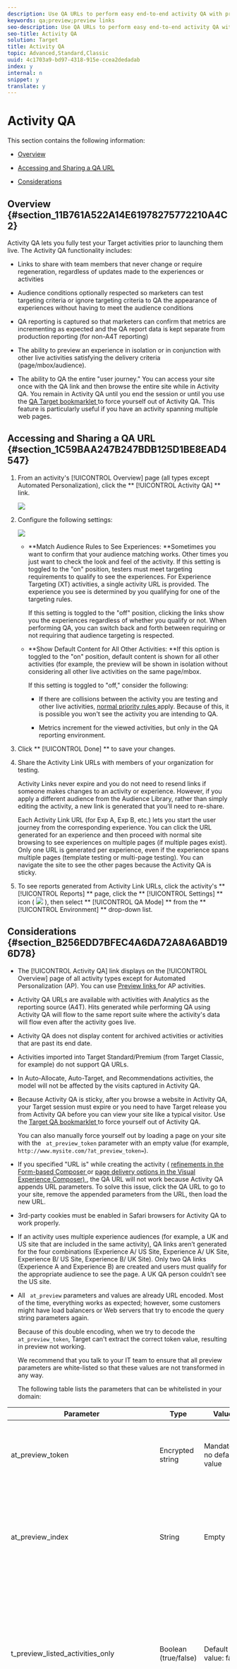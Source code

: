 ```yaml
---
description: Use QA URLs to perform easy end-to-end activity QA with preview links that never change, optional audience targeting, and QA reporting that stays segmented from live activity data.
keywords: qa;preview;preview links
seo-description: Use QA URLs to perform easy end-to-end activity QA with preview links that never change, optional audience targeting, and QA reporting that stays segmented from live activity data.
seo-title: Activity QA
solution: Target
title: Activity QA
topic: Advanced,Standard,Classic
uuid: 4c1703a9-bd97-4318-915e-ccea2dedadab
index: y
internal: n
snippet: y
translate: y
---
```


# Activity QA


<a id="section_CF715867CAC34DE397D8712C99AC86D8"></a>

This section contains the following information: 


* [ Overview ](c_activity-qa.md#section_11B761A522A14E61978275772210A4C2) 

* [ Accessing and Sharing a QA URL ](c_activity-qa.md#section_1C59BAA247B247BDB125D1BE8EAD4547) 

* [ Considerations ](c_activity-qa.md#section_B256EDD7BFEC4A6DA72A8A6ABD196D78) 



## Overview {#section_11B761A522A14E61978275772210A4C2}

Activity QA lets you fully test your Target activities prior to launching them live. The Activity QA functionality includes: 


* Links to share with team members that never change or require regeneration, regardless of updates made to the experiences or activities 

* Audience conditions optionally respected so marketers can test targeting criteria or ignore targeting criteria to QA the appearance of experiences without having to meet the audience conditions 

* QA reporting is captured so that marketers can confirm that metrics are incrementing as expected and the QA report data is kept separate from production reporting (for non-A4T reporting) 

* The ability to preview an experience in isolation or in conjunction with other live activities satisfying the delivery criteria (page/mbox/audience). 

* The ability to QA the entire "user journey." You can access your site once with the QA link and then browse the entire site while in Activity QA. You remain in Activity QA until you end the session or until you use the [ QA Target bookmarklet ](c_activity-qa-bookmark.md#concept_A8A3551A4B5342079AFEED5ECF93E879) to force yourself out of Activity QA. This feature is particularly useful if you have an activity spanning multiple web pages. 



## Accessing and Sharing a QA URL {#section_1C59BAA247B247BDB125D1BE8EAD4547}


1. From an activity's [!UICONTROL  Overview] page (all types except Automated Personalization), click the ** [!UICONTROL  Activity QA] ** link. 

   ![](../assets/qa_link.png) 

1. Configure the following settings: 

   ![](../assets/qa_link_config.png) 


    * **Match Audience Rules to See Experiences: **Sometimes you want to confirm that your audience matching works. Other times you just want to check the look and feel of the activity. If this setting is toggled to the "on" position, testers must meet targeting requirements to qualify to see the experiences. For Experience Targeting (XT) activities, a single activity URL is provided. The experience you see is determined by you qualifying for one of the targeting rules. 

      If this setting is toggled to the "off" position, clicking the links show you the experiences regardless of whether you qualify or not. When performing QA, you can switch back and forth between requiring or not requiring that audience targeting is respected. 

    * **Show Default Content for All Other Activities: **If this option is toggled to the "on" position, default content is shown for all other activities (for example, the preview will be shown in isolation without considering all other live activities on the same page/mbox. 

      If this setting is toggled to "off," consider the following: 

    
        * If there are collisions between the activity you are testing and other live activities, [ normal priority rules ](c_priority.md#concept_1780C11FEA57440499F0047DD6900E0F) apply. Because of this, it is possible you won't see the activity you are intending to QA. 

        * Metrics increment for the viewed activities, but only in the QA reporting environment. 





1. Click ** [!UICONTROL  Done] ** to save your changes. 

1. Share the Activity Link URLs with members of your organization for testing. 

   Activity Links never expire and you do not need to resend links if someone makes changes to an activity or experience. However, if you apply a different audience from the Audience Library, rather than simply editing the activity, a new link is generated that you'll need to re-share. 

   Each Activity Link URL (for Exp A, Exp B, etc.) lets you start the user journey from the corresponding experience. You can click the URL generated for an experience and then proceed with normal site browsing to see experiences on multiple pages (if multiple pages exist). Only one URL is generated per experience, even if the experience spans multiple pages (template testing or multi-page testing). You can navigate the site to see the other pages because the Activity QA is sticky. 

1. To see reports generated from Activity Link URLs, click the activity's ** [!UICONTROL  Reports] ** page, click the ** [!UICONTROL  Settings] ** icon (  ![](../assets/icon_gear.png) ), then select ** [!UICONTROL  QA Mode] ** from the ** [!UICONTROL  Environment] ** drop-down list. 



## Considerations {#section_B256EDD7BFEC4A6DA72A8A6ABD196D78}


* The [!UICONTROL  Activity QA] link displays on the [!UICONTROL  Overview] page of all activity types except for Automated Personalization (AP). You can use [ Preview links ](t_experience_preview.md#task_586C6655A6FD4AF08F5678FC3F481EFC) for AP activities. 

* Activity QA URLs are available with activities with Analytics as the reporting source (A4T). Hits generated while performing QA using Activity QA will flow to the same report suite where the activity's data will flow even after the activity goes live. 

* Activity QA does not display content for archived activities or activities that are past its end date. 

* Activities imported into Target Standard/Premium (from Target Classic, for example) do not support QA URLs. 

* In Auto-Allocate, Auto-Target, and Recommendations activities, the model will not be affected by the visits captured in Activity QA. 

* Because Activity QA is sticky, after you browse a website in Activity QA, your Target session must expire or you need to have Target release you from Activity QA before you can view your site like a typical visitor. Use the [ Target QA bookmarklet ](c_activity-qa-bookmark.md#concept_A8A3551A4B5342079AFEED5ECF93E879) to force yourself out of Activity QA. 

  You can also manually force yourself out by loading a page on your site with the ` at_preview_token` parameter with an empty value (for example, ` http://www.mysite.com/?at_preview_token=`). 

* If you specified "URL is" while creating the activity ( [ refinements in the Form-based Composer ](t_form_experience_composer.md#task_FAC842A6535045B68B4C1AD3E657E56E) or [ page delivery options in the Visual Experience Composer) ](r_viztarget_options.md#reference_3BD1BEEAFA584A749ED2D08F14732E81), the QA URL will not work because Activity QA appends URL parameters. To solve this issue, click the QA URL to go to your site, remove the appended parameters from the URL, then load the new URL. 

* 3rd-party cookies must be enabled in Safari browsers for Activity QA to work properly. 

* If an activity uses multiple experience audiences (for example, a UK and US site that are included in the same activity), QA links aren’t generated for the four combinations (Experience A/ US Site, Experience A/ UK Site, Experience B/ US Site, Experience B/ UK Site). Only two QA links (Experience A and Experience B) are created and users must qualify for the appropriate audience to see the page. A UK QA person couldn’t see the US site. 

* All ` at_preview` parameters and values are already URL encoded. Most of the time, everything works as expected; however, some customers might have load balancers or Web servers that try to encode the query string parameters again. 

  Because of this double encoding, when we try to decode the ` at_preview_token`, Target can't extract the correct token value, resulting in preview not working. 

  We recommend that you talk to your IT team to ensure that all preview parameters are white-listed so that these values are not transformed in any way. 

  The following table lists the parameters that can be whitelisted in your domain: 



<table id="table_928DBBEE9362444F8FB50FC0402E0BD3"> 
 <thead> 
  <tr> 
   <th colname="col1" class="entry"> Parameter </th> 
   <th colname="col2" class="entry"> Type </th> 
   <th colname="col3" class="entry"> Value </th> 
   <th colname="col4" class="entry"> Description </th> 
  </tr> 
 </thead>
 <tbody> 
  <tr> 
   <td colname="col1"> <p>at_preview_token </p> </td> 
   <td colname="col2"> <p>Encrypted string </p> </td> 
   <td colname="col3"> <p>Mandatory; no default value </p> </td> 
   <td colname="col4"> <p>An encrypted entity that contains the list of campaigns IDs that are allowed to be executed in QA mode. </p> </td> 
  </tr> 
  <tr> 
   <td colname="col1"> <p>at_preview_index </p> </td> 
   <td colname="col2"> <p>String </p> </td> 
   <td colname="col3"> <p>Empty </p> </td> 
   <td colname="col4"> <p>Format of the parameter is &lt; <span class="codeph"> campaignIndex </span>&gt; or &lt; <span class="codeph"> campaignIndex </span>&gt;_&lt; <span class="codeph"> experienceIndex </span>&gt; </p> <p>Both indexes start with 1. </p> </td> 
  </tr> 
  <tr> 
   <td colname="col1"> <p>t_preview_listed_activities_only </p> </td> 
   <td colname="col2"> <p>Boolean (true/false) </p> </td> 
   <td colname="col3"> <p>Default value: false </p> </td> 
   <td colname="col4"> <p> If "true," all campaigns specified in the <span class="codeph"> at_preview_index </span> parameters are processed. </p> <p>If "false," all the campaigns from the page are processed, even if they were not specified in the preview token. </p> </td> 
  </tr> 
  <tr> 
   <td colname="col1"> <p>at_preview_evaluate_as_true_audience_ids </p> </td> 
   <td colname="col2"> <p>String </p> </td> 
   <td colname="col3"> <p>Empty </p> </td> 
   <td colname="col4"> <p>Underscore-separated ("_") list of segmentId-s that should always (at targetting and reporting level) be evaluated as "true" in the scope of the mbox request. </p> </td> 
  </tr> 
  <tr> 
   <td colname="col1"> <p>_AT_Debug </p> </td> 
   <td colname="col2"> <p>String </p> </td> 
   <td colname="col3"> <p>Window or console </p> </td> 
   <td colname="col4"> <p>Console logging or new window. </p> </td> 
  </tr> 
  <tr> 
   <td colname="col1"> <p>adobe_mc_ref </p> </td> 
   <td colname="col2"> <p> </p> </td> 
   <td colname="col3"> <p> </p> </td> 
   <td colname="col4"> <p>Passes the referring URL of the default page to the new page. When used with <span class="filepath"> AppMeasurement.js </span> version 2.1 (or later), Adobe Analytics uses this parameter value as the referring URL on the new page. </p> </td> 
  </tr> 
  <tr> 
   <td colname="col1"> <p>adobe_mc_sdid </p> </td> 
   <td colname="col2"> <p> </p> </td> 
   <td colname="col3"> <p> </p> </td> 
   <td colname="col4"> <p>Passes the Supplemental Data Id (SDID) and Experience Cloud Org Id from the default page to the new page in order for Analytics for Target (A4T) to "stitch" together the Target request on the default page with the Analytics request on the new page. </p> </td> 
  </tr> 
 </tbody> 
</table>



